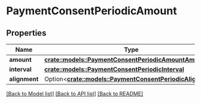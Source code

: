 # PaymentConsentPeriodicAmount

## Properties

Name | Type | Description | Notes
------------ | ------------- | ------------- | -------------
**amount** | [**crate::models::PaymentConsentPeriodicAmountAmount**](PaymentConsentPeriodicAmountAmount.md) |  | 
**interval** | [**crate::models::PaymentConsentPeriodicInterval**](PaymentConsentPeriodicInterval.md) |  | 
**alignment** | Option<[**crate::models::PaymentConsentPeriodicAlignment**](PaymentConsentPeriodicAlignment.md)> |  | [optional]

[[Back to Model list]](../README.md#documentation-for-models) [[Back to API list]](../README.md#documentation-for-api-endpoints) [[Back to README]](../README.md)


